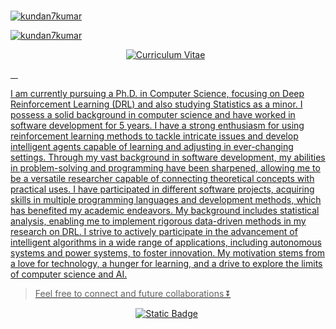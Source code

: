 ### 

<!--
**itsswatii/itsswatii** is a ✨ _special_ ✨ repository because its `README.md` (this file) appears on your GitHub profile.

Here are some ideas to get you started:

- 🔭 I’m currently working on ...
- 🌱 I’m currently learning ...
- 👯 I’m looking to collaborate on ...
- 🤔 I’m looking for help with ...
- 💬 Ask me about ...
- 📫 How to reach me: ...
- 😄 Pronouns: ...
- ⚡ Fun fact: ...
-->

[![kundan7kumar](https://readme-typing-svg.demolab.com?font=Fira+Code&weight=500&pause=1000&multiline=true&random=false&width=435&lines=Hi%2C+I'm+Kundan+Kumar+%F0%9F%91%8B;AI+Researcher)](https://github.com/kundan7kumar)

[![kundan7kumar](https://readme-typing-svg.demolab.com?font=Fira+Code&weight=500&pause=1000&multiline=true&random=false&width=435&lines=Hi%2C+I'm+Swati+Kumari+%F0%9F%91%8B;Market+Analyst)](https://github.com/kundan7kumar)

<p align="center"><a href="https://kundan-kumarr.github.io/reports/"><img src="imgs/cv.svg" alt="Curriculum Vitae"></a>
<a href="https://kundan-kumarr.github.io/"><img src="https://img.shields.io/badge/Website-red?style=plastic&logo=website&logoColor=red" alt="" /></a>
<a href="https://medium.com/@kkresearch"><img src="https://img.shields.io/badge/Medium-2CA5E0?style=plastic&logo=medium&color=black" alt="" /></a>
</p>

<p>
</a>
<a href="mailto:itsswati27@gmail.com">
    <img src="https://img.shields.io/badge/-Email-red?style=plastic&logo=gmail&logoColor=white" alt="" />
</a>
<a href="https://kundan-kumarr.github.io/">
    <img src="https://img.shields.io/badge/Website-red?style=plastic&logo=website&logoColor=red" alt="" />
</a>
<a href="https://medium.com/@cs.kundann">
    <img src="https://img.shields.io/badge/Medium-2CA5E0?style=plastic&logo=medium&color=black" alt="" />
</a>
<a href="https://www.linkedin.com/in/swati-kumarii/">
    <img src="https://img.shields.io/badge/Linkedin2CA5E0?style=plastic&logo=medium&color=White" alt="" />
</p>

I am currently pursuing a Ph.D. in Computer Science, focusing on Deep Reinforcement Learning (DRL) and also studying Statistics as a minor. I possess a solid background in computer science and have worked in software development for 5 years. I have a strong enthusiasm for using reinforcement learning methods to tackle intricate issues and develop intelligent agents capable of learning and adjusting in ever-changing settings. Through my vast background in software development, my abilities in problem-solving and programming have been sharpened, allowing me to be a versatile researcher capable of connecting theoretical concepts with practical uses. I have participated in different software projects, acquiring skills in multiple programming languages and development methods, which has benefited my academic endeavors. My background includes statistical analysis, enabling me to implement rigorous data-driven methods in my research on DRL. I strive to actively participate in the advancement of intelligent algorithms in a wide range of applications, including autonomous systems and power systems, to foster innovation. My motivation stems from a love for technology, a hunger for learning, and a drive to explore the limits of computer science and AI.

> Feel free to connect and future collaborations ⏬
<p align ="center"> 
<a href="https://www.linkedin.com/in/kundan-kumarr/"><img alt="Static Badge" src="https://img.shields.io/badge/LinkedIn-blue?style=plastic&logo=LinkedIn"></a>
<a href="mailto:cs.kundann@gmail.com"><img src="https://img.shields.io/badge/-Email-red?style=plastic&logo=gmail&logoColor=white" alt="" /></a>
</p>









